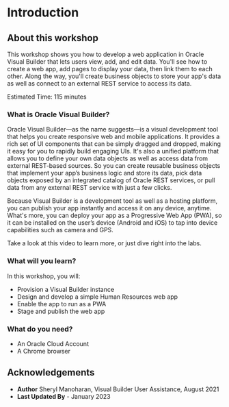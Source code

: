 # Introduction

## About this workshop

This workshop shows you how to develop a web application in Oracle Visual Builder that lets users view, add, and edit data. You'll see how to create a web app, add pages to display your data, then link them to each other. Along the way, you'll create business objects to store your app's data as well as connect to an external REST service to access its data.

Estimated Time: 115 minutes

### What is Oracle Visual Builder?

Oracle Visual Builder—as the name suggests—is a visual development tool that helps you create responsive web and mobile applications. It provides a rich set of UI components that can be simply dragged and dropped, making it easy for you to rapidly build engaging UIs. It's also a unified platform that allows you to define your own data objects as well as access data from external REST-based sources. So you can create reusable business objects that implement your app’s business logic and store its data, pick data objects exposed by an integrated catalog of Oracle REST services, or pull data from any external REST service with just a few clicks.

Because Visual Builder is a development tool as well as a hosting platform, you can publish your app instantly and access it on any device, anytime. What's more, you can deploy your app as a Progressive Web App (PWA), so it can be installed on the user’s device (Android and iOS) to tap into device capabilities such as camera and GPS.

Take a look at this video to learn more, or just dive right into the labs.

  [](youtube:Z-b0ayPRhwY)

### What will you learn?

In this workshop, you will:

- Provision a Visual Builder instance
- Design and develop a simple Human Resources web app
- Enable the app to run as a PWA
- Stage and publish the web app

### What do you need?

- An Oracle Cloud Account
- A Chrome browser

## Acknowledgements

- **Author** Sheryl Manoharan, Visual Builder User Assistance, August 2021
- **Last Updated By** - January 2023

